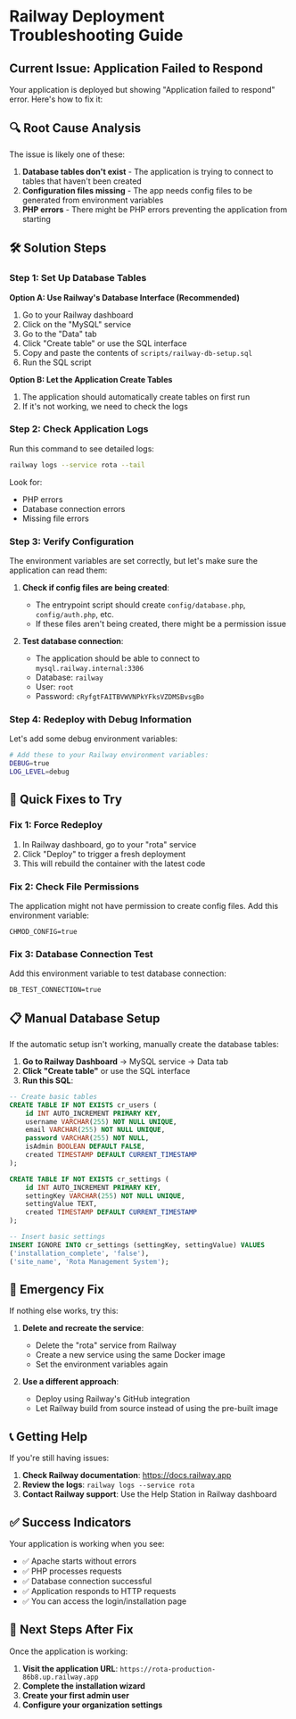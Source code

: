 # Railway Deployment Troubleshooting Guide

## Current Issue: Application Failed to Respond

Your application is deployed but showing "Application failed to respond" error. Here's how to fix it:

## 🔍 Root Cause Analysis

The issue is likely one of these:

1. **Database tables don't exist** - The application is trying to connect to tables that haven't been created
2. **Configuration files missing** - The app needs config files to be generated from environment variables
3. **PHP errors** - There might be PHP errors preventing the application from starting

## 🛠️ Solution Steps

### Step 1: Set Up Database Tables

**Option A: Use Railway's Database Interface (Recommended)**

1. Go to your Railway dashboard
2. Click on the "MySQL" service
3. Go to the "Data" tab
4. Click "Create table" or use the SQL interface
5. Copy and paste the contents of `scripts/railway-db-setup.sql`
6. Run the SQL script

**Option B: Let the Application Create Tables**

1. The application should automatically create tables on first run
2. If it's not working, we need to check the logs

### Step 2: Check Application Logs

Run this command to see detailed logs:

```bash
railway logs --service rota --tail
```

Look for:
- PHP errors
- Database connection errors
- Missing file errors

### Step 3: Verify Configuration

The environment variables are set correctly, but let's make sure the application can read them:

1. **Check if config files are being created**:
   - The entrypoint script should create `config/database.php`, `config/auth.php`, etc.
   - If these files aren't being created, there might be a permission issue

2. **Test database connection**:
   - The application should be able to connect to `mysql.railway.internal:3306`
   - Database: `railway`
   - User: `root`
   - Password: `cRyfgtFAITBVWVNPkYFksVZDMSBvsgBo`

### Step 4: Redeploy with Debug Information

Let's add some debug environment variables:

```bash
# Add these to your Railway environment variables:
DEBUG=true
LOG_LEVEL=debug
```

## 🔧 Quick Fixes to Try

### Fix 1: Force Redeploy

1. In Railway dashboard, go to your "rota" service
2. Click "Deploy" to trigger a fresh deployment
3. This will rebuild the container with the latest code

### Fix 2: Check File Permissions

The application might not have permission to create config files. Add this environment variable:

```
CHMOD_CONFIG=true
```

### Fix 3: Database Connection Test

Add this environment variable to test database connection:

```
DB_TEST_CONNECTION=true
```

## 📋 Manual Database Setup

If the automatic setup isn't working, manually create the database tables:

1. **Go to Railway Dashboard** → MySQL service → Data tab
2. **Click "Create table"** or use the SQL interface
3. **Run this SQL**:

```sql
-- Create basic tables
CREATE TABLE IF NOT EXISTS cr_users (
    id INT AUTO_INCREMENT PRIMARY KEY,
    username VARCHAR(255) NOT NULL UNIQUE,
    email VARCHAR(255) NOT NULL UNIQUE,
    password VARCHAR(255) NOT NULL,
    isAdmin BOOLEAN DEFAULT FALSE,
    created TIMESTAMP DEFAULT CURRENT_TIMESTAMP
);

CREATE TABLE IF NOT EXISTS cr_settings (
    id INT AUTO_INCREMENT PRIMARY KEY,
    settingKey VARCHAR(255) NOT NULL UNIQUE,
    settingValue TEXT,
    created TIMESTAMP DEFAULT CURRENT_TIMESTAMP
);

-- Insert basic settings
INSERT IGNORE INTO cr_settings (settingKey, settingValue) VALUES
('installation_complete', 'false'),
('site_name', 'Rota Management System');
```

## 🚨 Emergency Fix

If nothing else works, try this:

1. **Delete and recreate the service**:
   - Delete the "rota" service from Railway
   - Create a new service using the same Docker image
   - Set the environment variables again

2. **Use a different approach**:
   - Deploy using Railway's GitHub integration
   - Let Railway build from source instead of using the pre-built image

## 📞 Getting Help

If you're still having issues:

1. **Check Railway documentation**: https://docs.railway.app
2. **Review the logs**: `railway logs --service rota`
3. **Contact Railway support**: Use the Help Station in Railway dashboard

## ✅ Success Indicators

Your application is working when you see:

- ✅ Apache starts without errors
- ✅ PHP processes requests
- ✅ Database connection successful
- ✅ Application responds to HTTP requests
- ✅ You can access the login/installation page

## 🔄 Next Steps After Fix

Once the application is working:

1. **Visit the application URL**: `https://rota-production-86b8.up.railway.app`
2. **Complete the installation wizard**
3. **Create your first admin user**
4. **Configure your organization settings** 